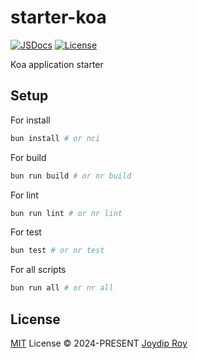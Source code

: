# starter-koa

[![JSDocs][jsdocs-src]][jsdocs-href]
[![License][license-src]][license-href]

Koa application starter

## Setup

For install

```sh
bun install # or nci
```

For build

```sh
bun run build # or nr build
```

For lint

```sh
bun run lint # or nr lint
```

For test

```sh
bun test # or nr test
```

For all scripts

```sh
bun run all # or nr all
```

## License

[MIT](./LICENSE) License © 2024-PRESENT [Joydip Roy](https://github.com/rjoydip)

<!-- Badges -->

[license-src]: https://img.shields.io/github/license/rjoydip/starter-koa.svg?style=flat&colorA=080f12&colorB=1fa669
[license-href]: https://github.com/rjoydip/starter-koa/blob/main/LICENSE
[jsdocs-src]: https://img.shields.io/badge/jsdocs-reference-080f12?style=flat&colorA=080f12&colorB=1fa669
[jsdocs-href]: https://www.jsdocs.io/package/starter-koa
